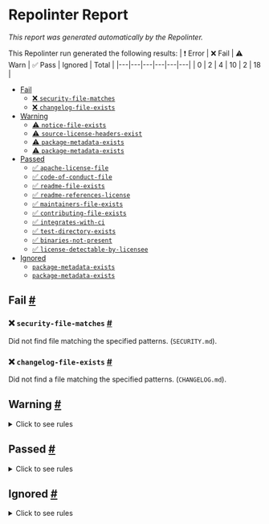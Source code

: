 # Repolinter Report

*This report was generated automatically by the Repolinter.*

This Repolinter run generated the following results:
| ❗  Error | ❌  Fail | ⚠️  Warn | ✅  Pass | Ignored | Total |
|---|---|---|---|---|---|
| 0 | 2 | 4 | 10 | 2 | 18 |

- [Fail](#user-content-fail)
  - [❌ `security-file-matches`](#user-content--security-file-matches)
  - [❌ `changelog-file-exists`](#user-content--changelog-file-exists)
- [Warning](#user-content-warning)
  - [⚠️ `notice-file-exists`](#user-content--notice-file-exists)
  - [⚠️ `source-license-headers-exist`](#user-content--source-license-headers-exist)
  - [⚠️ `package-metadata-exists`](#user-content--package-metadata-exists)
  - [⚠️ `package-metadata-exists`](#user-content--package-metadata-exists)
- [Passed](#user-content-passed)
  - [✅ `apache-license-file`](#user-content--apache-license-file)
  - [✅ `code-of-conduct-file`](#user-content--code-of-conduct-file)
  - [✅ `readme-file-exists`](#user-content--readme-file-exists)
  - [✅ `readme-references-license`](#user-content--readme-references-license)
  - [✅ `maintainers-file-exists`](#user-content--maintainers-file-exists)
  - [✅ `contributing-file-exists`](#user-content--contributing-file-exists)
  - [✅ `integrates-with-ci`](#user-content--integrates-with-ci)
  - [✅ `test-directory-exists`](#user-content--test-directory-exists)
  - [✅ `binaries-not-present`](#user-content--binaries-not-present)
  - [✅ `license-detectable-by-licensee`](#user-content--license-detectable-by-licensee)
- [Ignored](#user-content-ignored)
  - [`package-metadata-exists`](#user-content-package-metadata-exists)
  - [`package-metadata-exists`](#user-content-package-metadata-exists)

## Fail <a href="#user-content-fail" id="fail">#</a>

### ❌ `security-file-matches` <a href="#user-content--security-file-matches" id="-security-file-matches">#</a>

Did not find file matching the specified patterns. (`SECURITY.md`).

### ❌ `changelog-file-exists` <a href="#user-content--changelog-file-exists" id="-changelog-file-exists">#</a>

Did not find a file matching the specified patterns. (`CHANGELOG.md`).


## Warning <a href="#user-content-warning" id="warning">#</a>

<details>
<summary>Click to see rules</summary>

### ⚠️ `notice-file-exists` <a href="#user-content--notice-file-exists" id="-notice-file-exists">#</a>

Did not find a file matching the specified patterns. (`NOTICE*`).

### ⚠️ `source-license-headers-exist` <a href="#user-content--source-license-headers-exist" id="-source-license-headers-exist">#</a>

Below is a list of files or patterns that failed:

- `examples/supplychain-app/besu/smartContracts/compile.js`: The first 5 lines do not contain the pattern(s): Copyright, License.
- `examples/supplychain-app/besu/smartContracts/deploy.js`: The first 5 lines do not contain the pattern(s): Copyright, License.
- `examples/supplychain-app/corda/express_nodeJS/api.js`: The first 5 lines do not contain the pattern(s): Copyright, License.
- `examples/supplychain-app/corda/express_nodeJS/app.js`: The first 5 lines do not contain the pattern(s): Copyright, License.
- `examples/supplychain-app/corda/express_nodeJS/config.js`: The first 5 lines do not contain the pattern(s): Copyright, License.
- `examples/supplychain-app/fabric/express_nodeJs/api.js`: The first 5 lines do not contain the pattern(s): Copyright, License.
- `examples/supplychain-app/fabric/express_nodeJs/app.js`: The first 5 lines do not contain the pattern(s): Copyright, License.
- `examples/supplychain-app/fabric/express_nodeJs/config.js`: The first 5 lines do not contain the pattern(s): Copyright, License.
- `examples/supplychain-app/quorum/express_nodeJS/app.js`: The first 5 lines do not contain the pattern(s): Copyright, License.
- `examples/supplychain-app/quorum/express_nodeJS/config.js`: The first 5 lines do not contain the pattern(s): Copyright, License.
- `examples/supplychain-app/quorum/express_nodeJS/web3services.js`: The first 5 lines do not contain the pattern(s): Copyright, License.
- `examples/supplychain-app/quorum/smartContracts/compile.js`: The first 5 lines do not contain the pattern(s): Copyright, License.
- `examples/supplychain-app/quorum/smartContracts/deploy.js`: The first 5 lines do not contain the pattern(s): Copyright, License.
- `examples/supplychain-app/quorum/smartContracts/truffle-config.js`: The first 5 lines do not contain the pattern(s): Copyright, License.
- `examples/supplychain-app/supplychain-frontend/src/App.js`: The first 5 lines do not contain the pattern(s): Copyright, License.
- `examples/supplychain-app/supplychain-frontend/src/App.test.js`: The first 5 lines do not contain the pattern(s): Copyright, License.
- `examples/supplychain-app/supplychain-frontend/src/desktopStyles.js`: The first 5 lines do not contain the pattern(s): Copyright, License.
- `examples/supplychain-app/supplychain-frontend/src/index.js`: The first 5 lines do not contain the pattern(s): Copyright, License.
- `examples/supplychain-app/supplychain-frontend/src/mobileStyles.js`: The first 5 lines do not contain the pattern(s): Copyright, License.
- `examples/supplychain-app/supplychain-frontend/src/serviceWorker.js`: The first 5 lines do not contain the pattern(s): Copyright, License.
- `examples/supplychain-app/supplychain-frontend/src/setupProxy.js`: The first 5 lines do not contain the pattern(s): Copyright, License.
- `examples/supplychain-app/corda/express_nodeJS/controllers/container.js`: The first 5 lines do not contain the pattern(s): Copyright, License.
- `examples/supplychain-app/corda/express_nodeJS/controllers/general.js`: The first 5 lines do not contain the pattern(s): Copyright, License.
- `examples/supplychain-app/corda/express_nodeJS/controllers/index.js`: The first 5 lines do not contain the pattern(s): Copyright, License.
- `examples/supplychain-app/corda/express_nodeJS/controllers/product.js`: The first 5 lines do not contain the pattern(s): Copyright, License.
- `examples/supplychain-app/fabric/chaincode_rest_server/rest-server/bootstrap-server.js`: The first 5 lines do not contain the pattern(s): Copyright, License.
- `examples/supplychain-app/fabric/express_nodeJs/controllers/container.js`: The first 5 lines do not contain the pattern(s): Copyright, License.
- `examples/supplychain-app/fabric/express_nodeJs/controllers/general.js`: The first 5 lines do not contain the pattern(s): Copyright, License.
- `examples/supplychain-app/fabric/express_nodeJs/controllers/index.js`: The first 5 lines do not contain the pattern(s): Copyright, License.
- `examples/supplychain-app/fabric/express_nodeJs/controllers/product.js`: The first 5 lines do not contain the pattern(s): Copyright, License.
- `examples/supplychain-app/quorum/express_nodeJS/ABI/productABI.js`: The first 5 lines do not contain the pattern(s): Copyright, License.
- `examples/supplychain-app/quorum/express_nodeJS/controllers/container.js`: The first 5 lines do not contain the pattern(s): Copyright, License.
- `examples/supplychain-app/quorum/express_nodeJS/controllers/general.js`: The first 5 lines do not contain the pattern(s): Copyright, License.
- `examples/supplychain-app/quorum/express_nodeJS/controllers/index.js`: The first 5 lines do not contain the pattern(s): Copyright, License.
- `examples/supplychain-app/quorum/express_nodeJS/controllers/product.js`: The first 5 lines do not contain the pattern(s): Copyright, License.
- `examples/supplychain-app/quorum/smartContracts/migrations/1_initial_migration.js`: The first 5 lines do not contain the pattern(s): Copyright, License.
- `examples/supplychain-app/quorum/smartContracts/migrations/2_general_contract.js`: The first 5 lines do not contain the pattern(s): Copyright, License.
- `examples/supplychain-app/quorum/smartContracts/test/GeneralContract.js`: The first 5 lines do not contain the pattern(s): Copyright, License.
- `examples/supplychain-app/supplychain-frontend/src/util/getTimezone.js`: The first 5 lines do not contain the pattern(s): Copyright, License.
- `examples/supplychain-app/supplychain-frontend/src/util/numberPadding.js`: The first 5 lines do not contain the pattern(s): Copyright, License.
- `examples/supplychain-app/supplychain-frontend/src/util/parseName.js`: The first 5 lines do not contain the pattern(s): Copyright, License.
- `platforms/r3-corda/images/doorman/website/brunch-config.js`: The first 5 lines do not contain the pattern(s): Copyright, License.
- `platforms/r3-corda/images/networkmap/website/brunch-config.js`: The first 5 lines do not contain the pattern(s): Copyright, License.
- `examples/supplychain-app/supplychain-frontend/src/containers/desktop/ContainerDetails.js`: The first 5 lines do not contain the pattern(s): Copyright, License.
- `examples/supplychain-app/supplychain-frontend/src/containers/desktop/Dashboard.js`: The first 5 lines do not contain the pattern(s): Copyright, License.
- `examples/supplychain-app/supplychain-frontend/src/containers/desktop/ProductMap.js`: The first 5 lines do not contain the pattern(s): Copyright, License.
- `examples/supplychain-app/supplychain-frontend/src/containers/desktop/QrGen.js`: The first 5 lines do not contain the pattern(s): Copyright, License.
- `examples/supplychain-app/supplychain-frontend/src/containers/mobile/ContainerDetails.js`: The first 5 lines do not contain the pattern(s): Copyright, License.
- `examples/supplychain-app/supplychain-frontend/src/containers/mobile/CreateContainer.js`: The first 5 lines do not contain the pattern(s): Copyright, License.
- `examples/supplychain-app/supplychain-frontend/src/containers/mobile/DashboardQrScan.js`: The first 5 lines do not contain the pattern(s): Copyright, License.
- `examples/supplychain-app/supplychain-frontend/src/containers/mobile/LocationDetails.js`: The first 5 lines do not contain the pattern(s): Copyright, License.
- `examples/supplychain-app/supplychain-frontend/src/containers/mobile/PackageGood.js`: The first 5 lines do not contain the pattern(s): Copyright, License.
- `examples/supplychain-app/supplychain-frontend/src/containers/mobile/ProductDetails.js`: The first 5 lines do not contain the pattern(s): Copyright, License.
- `examples/supplychain-app/supplychain-frontend/src/containers/mobile/QrReader.js`: The first 5 lines do not contain the pattern(s): Copyright, License.
- `examples/supplychain-app/supplychain-frontend/src/util/api/supplyChainRequests.js`: The first 5 lines do not contain the pattern(s): Copyright, License.
- `platforms/r3-corda/images/doorman/website/app/initialize.js`: The first 5 lines do not contain the pattern(s): Copyright, License.
- `platforms/r3-corda/images/doorman/website/vendor/pug_runtime.js`: The first 5 lines do not contain the pattern(s): Copyright, License.
- `platforms/r3-corda/images/networkmap/website/app/initialize.js`: The first 5 lines do not contain the pattern(s): Copyright, License.
- `platforms/r3-corda/images/networkmap/website/vendor/pug_runtime.js`: The first 5 lines do not contain the pattern(s): Copyright, License.
- `platforms/r3-corda/images/doorman/website/app/scripts/geoCode.js`: The first 5 lines do not contain the pattern(s): Copyright, License.
- `platforms/r3-corda/images/doorman/website/app/scripts/headersList.js`: The first 5 lines do not contain the pattern(s): Copyright, License.
- `platforms/r3-corda/images/doorman/website/app/scripts/jwtProcess.js`: The first 5 lines do not contain the pattern(s): Copyright, License.
- `platforms/r3-corda/images/doorman/website/app/scripts/processData.js`: The first 5 lines do not contain the pattern(s): Copyright, License.
- `platforms/r3-corda/images/doorman/website/app/scripts/restCalls.js`: The first 5 lines do not contain the pattern(s): Copyright, License.
- `platforms/r3-corda/images/networkmap/website/app/scripts/geoCode.js`: The first 5 lines do not contain the pattern(s): Copyright, License.
- `platforms/r3-corda/images/networkmap/website/app/scripts/headersList.js`: The first 5 lines do not contain the pattern(s): Copyright, License.
- `platforms/r3-corda/images/networkmap/website/app/scripts/jwtProcess.js`: The first 5 lines do not contain the pattern(s): Copyright, License.
- `platforms/r3-corda/images/networkmap/website/app/scripts/processData.js`: The first 5 lines do not contain the pattern(s): Copyright, License.
- `platforms/r3-corda/images/networkmap/website/app/scripts/restCalls.js`: The first 5 lines do not contain the pattern(s): Copyright, License.
- `platforms/r3-corda/images/doorman/website/app/components/DisplayBraid/DisplayBraid.js`: The first 5 lines do not contain the pattern(s): Copyright, License.
- `platforms/r3-corda/images/doorman/website/app/components/Map/MyMap.js`: The first 5 lines do not contain the pattern(s): Copyright, License.
- `platforms/r3-corda/images/doorman/website/app/components/Metrics/Metrics.js`: The first 5 lines do not contain the pattern(s): Copyright, License.
- `platforms/r3-corda/images/doorman/website/app/components/Modal/Modal.js`: The first 5 lines do not contain the pattern(s): Copyright, License.
- `platforms/r3-corda/images/doorman/website/app/components/Nav/Nav.js`: The first 5 lines do not contain the pattern(s): Copyright, License.
- `platforms/r3-corda/images/doorman/website/app/components/Sidebar/Sidebar.js`: The first 5 lines do not contain the pattern(s): Copyright, License.
- `platforms/r3-corda/images/doorman/website/app/components/Spinner/Spinner.js`: The first 5 lines do not contain the pattern(s): Copyright, License.
- `platforms/r3-corda/images/doorman/website/app/components/Table/Table.js`: The first 5 lines do not contain the pattern(s): Copyright, License.
- `platforms/r3-corda/images/doorman/website/app/containers/App/App.js`: The first 5 lines do not contain the pattern(s): Copyright, License.
- `platforms/r3-corda/images/doorman/website/app/containers/Default/Default.js`: The first 5 lines do not contain the pattern(s): Copyright, License.
- `platforms/r3-corda/images/doorman/website/app/containers/Login/Login.js`: The first 5 lines do not contain the pattern(s): Copyright, License.
- `platforms/r3-corda/images/doorman/website/app/containers/Page/Page.js`: The first 5 lines do not contain the pattern(s): Copyright, License.
- `platforms/r3-corda/images/networkmap/website/app/components/DisplayBraid/DisplayBraid.js`: The first 5 lines do not contain the pattern(s): Copyright, License.
- `platforms/r3-corda/images/networkmap/website/app/components/Map/MyMap.js`: The first 5 lines do not contain the pattern(s): Copyright, License.
- `platforms/r3-corda/images/networkmap/website/app/components/Metrics/Metrics.js`: The first 5 lines do not contain the pattern(s): Copyright, License.
- `platforms/r3-corda/images/networkmap/website/app/components/Modal/Modal.js`: The first 5 lines do not contain the pattern(s): Copyright, License.
- `platforms/r3-corda/images/networkmap/website/app/components/Nav/Nav.js`: The first 5 lines do not contain the pattern(s): Copyright, License.
- `platforms/r3-corda/images/networkmap/website/app/components/Sidebar/Sidebar.js`: The first 5 lines do not contain the pattern(s): Copyright, License.
- `platforms/r3-corda/images/networkmap/website/app/components/Spinner/Spinner.js`: The first 5 lines do not contain the pattern(s): Copyright, License.
- `platforms/r3-corda/images/networkmap/website/app/components/Table/Table.js`: The first 5 lines do not contain the pattern(s): Copyright, License.
- `platforms/r3-corda/images/networkmap/website/app/containers/App/App.js`: The first 5 lines do not contain the pattern(s): Copyright, License.
- `platforms/r3-corda/images/networkmap/website/app/containers/Default/Default.js`: The first 5 lines do not contain the pattern(s): Copyright, License.
- `platforms/r3-corda/images/networkmap/website/app/containers/Login/Login.js`: The first 5 lines do not contain the pattern(s): Copyright, License.
- `platforms/r3-corda/images/networkmap/website/app/containers/Page/Page.js`: The first 5 lines do not contain the pattern(s): Copyright, License.
- `platforms/r3-corda/images/doorman/website/app/containers/Pages/Braid/Braid.js`: The first 5 lines do not contain the pattern(s): Copyright, License.
- `platforms/r3-corda/images/doorman/website/app/containers/Pages/Home/Home.js`: The first 5 lines do not contain the pattern(s): Copyright, License.
- `platforms/r3-corda/images/doorman/website/app/containers/Pages/Swagger/Swagger.js`: The first 5 lines do not contain the pattern(s): Copyright, License.
- `platforms/r3-corda/images/networkmap/website/app/containers/Pages/Braid/Braid.js`: The first 5 lines do not contain the pattern(s): Copyright, License.
- `platforms/r3-corda/images/networkmap/website/app/containers/Pages/Home/Home.js`: The first 5 lines do not contain the pattern(s): Copyright, License.
- `platforms/r3-corda/images/networkmap/website/app/containers/Pages/Swagger/Swagger.js`: The first 5 lines do not contain the pattern(s): Copyright, License.

### ⚠️ `package-metadata-exists` <a href="#user-content--package-metadata-exists" id="-package-metadata-exists">#</a>

Did not find a file matching the specified patterns. (`package.json`).

### ⚠️ `package-metadata-exists` <a href="#user-content--package-metadata-exists" id="-package-metadata-exists">#</a>

Did not find a file matching the specified patterns. Below is a list of files or patterns that failed:

- `setup.py`
- `requirements.txt`

</details>

## Passed <a href="#user-content-passed" id="passed">#</a>

<details>
<summary>Click to see rules</summary>

### ✅ `apache-license-file` <a href="#user-content--apache-license-file" id="-apache-license-file">#</a>

Contains Apache License.*Version 2.0 (`LICENSE`).

### ✅ `code-of-conduct-file` <a href="#user-content--code-of-conduct-file" id="-code-of-conduct-file">#</a>

Contains https://wiki.hyperledger.org/community/hyperledger-project-code-of-conduct (`CODE_OF_CONDUCT.md`).

### ✅ `readme-file-exists` <a href="#user-content--readme-file-exists" id="-readme-file-exists">#</a>

Found file (`README.md`).

### ✅ `readme-references-license` <a href="#user-content--readme-references-license" id="-readme-references-license">#</a>

Contains license (`README.md`).

### ✅ `maintainers-file-exists` <a href="#user-content--maintainers-file-exists" id="-maintainers-file-exists">#</a>

Found file (`MAINTAINERS.md`).

### ✅ `contributing-file-exists` <a href="#user-content--contributing-file-exists" id="-contributing-file-exists">#</a>

Found file (`CONTRIBUTING.md`).

### ✅ `integrates-with-ci` <a href="#user-content--integrates-with-ci" id="-integrates-with-ci">#</a>

Found file (`.circleci/config.yml`).

### ✅ `test-directory-exists` <a href="#user-content--test-directory-exists" id="-test-directory-exists">#</a>

Found file (`examples/identity-app/tests`).

### ✅ `binaries-not-present` <a href="#user-content--binaries-not-present" id="-binaries-not-present">#</a>

Excluded file type doesn't exist. (`**/*.exe,**/*.dll,!node_modules/**`).

### ✅ `license-detectable-by-licensee` <a href="#user-content--license-detectable-by-licensee" id="-license-detectable-by-licensee">#</a>

Licensee identified the license for project: Apache-2.0.

</details>

## Ignored <a href="#user-content-ignored" id="ignored">#</a>

<details>
<summary>Click to see rules</summary>

### `package-metadata-exists` <a href="#user-content-package-metadata-exists" id="package-metadata-exists">#</a>

This rule was ignored for the following reason: ignored due to unsatisfied condition(s): "language=ruby"

### `package-metadata-exists` <a href="#user-content-package-metadata-exists" id="package-metadata-exists">#</a>

This rule was ignored for the following reason: ignored due to unsatisfied condition(s): "language=java"

</details>

